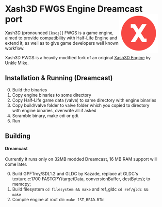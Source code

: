 # Xash3D FWGS Engine Dreamcast port <img align="right" width="128" height="128" src="https://github.com/FWGS/xash3d-fwgs/raw/master/game_launch/icon-xash-material.png" alt="Xash3D FWGS icon" />

Xash3D (pronounced `[ksɑʂ]`) FWGS is a game engine, aimed to provide compatibility with Half-Life Engine and extend it, as well as to give game developers well known workflow.

Xash3D FWGS is a heavily modified fork of an original [Xash3D Engine](https://www.moddb.com/engines/xash3d-engine) by Unkle Mike.

## Installation & Running (Dreamcast)
0) Build the binaries
1) Copy engine binaries to some directory
2) Copy Half-Life game data (valve) to same directory with engine binaries
3) Copy build/valve folder to valve folder which you copied to directory with engine binaries, overwrite all if asked
4) Scramble binary, make cdi or gdi.
5) Run

## Building
#### Dreamcast
Currently it runs only on 32MB modded Dreamcast, 16 MB RAM support will come later.

0) Build GPFTroy/SDL1.2 and GLDC by Kazade, replace at GLDC's texture.c:1700  FASTCPY(targetData, conversionBuffer, destBytes); to memcpy;
1) Build filesystem `cd filesystem && make` and ref_gldc `cd ref/gldc && make`
2) Compile engine at root dir: `make 1ST_READ.BIN`

